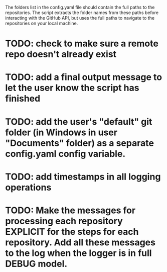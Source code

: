 

The folders list in the config.yaml file should contain the full paths to the repositories. 
The script extracts the folder names from these paths before interacting with the GitHub API, but uses the full paths to navigate to the repositories on your local machine.


# TODO: check to make sure a remote repo doesn't already exist
# TODO: add a final output message to let the user know the script has finished
# TODO: add the user's "default" git folder (in Windows in user "Documents" folder) as a separate config.yaml config variable.
# TODO: add timestamps in all logging operations
# TODO: Make the messages for processing each repository EXPLICIT for the steps for each repository.   Add all these messages to the log when the logger is in full DEBUG model. 
